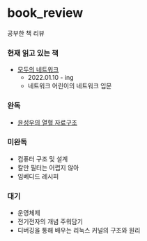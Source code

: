 # book_review
공부한 책 리뷰

### 현재 읽고 있는 책
- [모두의 네트워크](https://github.com/mokhwasomssi/book_review/blob/main/%EB%AA%A8%EB%91%90%EC%9D%98%20%EB%84%A4%ED%8A%B8%EC%9B%8C%ED%81%AC.md)
  - 2022.01.10 - ing
  - 네트워크 어린이의 네트워크 입문

### 완독
- [윤성우의 열혈 자료구조](https://github.com/mokhwasomssi/book_review/blob/main/%EC%9C%A4%EC%84%B1%EC%9A%B0%EC%9D%98%20%EC%97%B4%ED%98%88%20%EC%9E%90%EB%A3%8C%EA%B5%AC%EC%A1%B0.md)

### 미완독
- 컴퓨터 구조 및 설계
- 칼만 필터는 어렵지 않아
- 임베디드 레시피

### 대기
- 운영체제
- 전기전자의 개념 주워담기
- 디버깅을 통해 배우는 리눅스 커널의 구조와 원리
